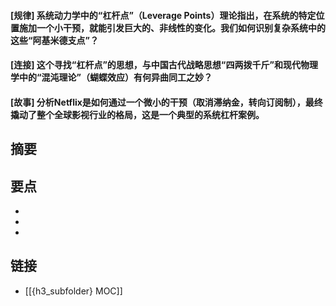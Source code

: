 #### [规律] 系统动力学中的“杠杆点”（Leverage Points）理论指出，在系统的特定位置施加一个小干预，就能引发巨大的、非线性的变化。我们如何识别复杂系统中的这些“阿基米德支点”？


#### [连接] 这个寻找“杠杆点”的思想，与中国古代战略思想“四两拨千斤”和现代物理学中的“混沌理论”（蝴蝶效应）有何异曲同工之妙？


#### [故事] 分析Netflix是如何通过一个微小的干预（取消滞纳金，转向订阅制），最终撬动了整个全球影视行业的格局，这是一个典型的系统杠杆案例。


## 摘要


## 要点

- 
- 
- 

## 链接

- [[{h3_subfolder} MOC]]
